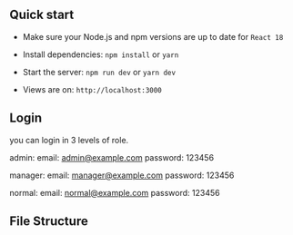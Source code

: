 
## Quick start

- Make sure your Node.js and npm versions are up to date for `React 18`

- Install dependencies: `npm install` or `yarn`

- Start the server: `npm run dev` or `yarn dev`

- Views are on: `http://localhost:3000`

## Login

you can login in 3 levels of role.

admin:   email: admin@example.com
         password: 123456

manager: email: manager@example.com
         password: 123456

normal:  email: normal@example.com
         password: 123456


## File Structure



